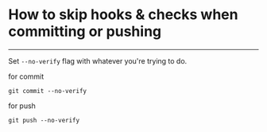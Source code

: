 # How to skip hooks & checks when committing or pushing
---------------------------------------------------------

Set `--no-verify` flag with whatever you're trying to do.

for commit
```shell
git commit --no-verify
```

for push
```shell
git push --no-verify
```
